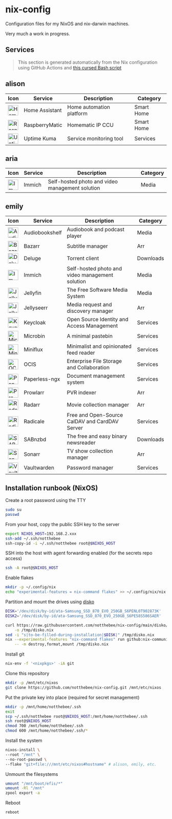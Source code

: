 # nix-config

Configuration files for my NixOS and nix-darwin machines.

Very much a work in progress.

## Services

> This section is generated automatically from the Nix configuration using GitHub Actions and [this cursed Bash script](bin/generateServiceTable.sh)

<!-- BEGIN SERVICE LIST -->

## alison

| Icon                                                                                                                                                     | Service        | Description              | Category   |
| -------------------------------------------------------------------------------------------------------------------------------------------------------- | -------------- | ------------------------ | ---------- |
| <img src='https://raw.githubusercontent.com/homarr-labs/dashboard-icons/refs/heads/main/svg/home-assistant.svg' alt='Home Assistant' width=32 height=32> | Home Assistant | Home automation platform | Smart Home |
| <img src='https://raw.githubusercontent.com/homarr-labs/dashboard-icons/refs/heads/main/png/raspberrymatic.png' alt='RaspberryMatic' width=32 height=32> | RaspberryMatic | Homematic IP CCU         | Smart Home |
| <img src='https://raw.githubusercontent.com/homarr-labs/dashboard-icons/refs/heads/main/svg/uptime-kuma.svg' alt='Uptime Kuma' width=32 height=32>       | Uptime Kuma    | Service monitoring tool  | Services   |

## aria

| Icon                                                                                                                                     | Service | Description                                     | Category |
| ---------------------------------------------------------------------------------------------------------------------------------------- | ------- | ----------------------------------------------- | -------- |
| <img src='https://raw.githubusercontent.com/homarr-labs/dashboard-icons/refs/heads/main/svg/immich.svg' alt='Immich' width=32 height=32> | Immich  | Self-hosted photo and video management solution | Media    |

## emily

| Icon                                                                                                                                                     | Service        | Description                                     | Category  |
| -------------------------------------------------------------------------------------------------------------------------------------------------------- | -------------- | ----------------------------------------------- | --------- |
| <img src='https://raw.githubusercontent.com/homarr-labs/dashboard-icons/refs/heads/main/svg/audiobookshelf.svg' alt='Audiobookshelf' width=32 height=32> | Audiobookshelf | Audiobook and podcast player                    | Media     |
| <img src='https://raw.githubusercontent.com/homarr-labs/dashboard-icons/refs/heads/main/svg/bazarr.svg' alt='Bazarr' width=32 height=32>                 | Bazarr         | Subtitle manager                                | Arr       |
| <img src='https://raw.githubusercontent.com/homarr-labs/dashboard-icons/refs/heads/main/svg/deluge.svg' alt='Deluge' width=32 height=32>                 | Deluge         | Torrent client                                  | Downloads |
| <img src='https://raw.githubusercontent.com/homarr-labs/dashboard-icons/refs/heads/main/svg/immich.svg' alt='Immich' width=32 height=32>                 | Immich         | Self-hosted photo and video management solution | Media     |
| <img src='https://raw.githubusercontent.com/homarr-labs/dashboard-icons/refs/heads/main/svg/jellyfin.svg' alt='Jellyfin' width=32 height=32>             | Jellyfin       | The Free Software Media System                  | Media     |
| <img src='https://raw.githubusercontent.com/homarr-labs/dashboard-icons/refs/heads/main/svg/jellyseerr.svg' alt='Jellyseerr' width=32 height=32>         | Jellyseerr     | Media request and discovery manager             | Arr       |
| <img src='https://raw.githubusercontent.com/homarr-labs/dashboard-icons/refs/heads/main/svg/keycloak.svg' alt='Keycloak' width=32 height=32>             | Keycloak       | Open Source Identity and Access Management      | Services  |
| <img src='https://raw.githubusercontent.com/homarr-labs/dashboard-icons/refs/heads/main/png/microbin.png' alt='Microbin' width=32 height=32>             | Microbin       | A minimal pastebin                              | Services  |
| <img src='https://raw.githubusercontent.com/homarr-labs/dashboard-icons/refs/heads/main/svg/miniflux-light.svg' alt='Miniflux' width=32 height=32>       | Miniflux       | Minimalist and opinionated feed reader          | Services  |
| <img src='https://raw.githubusercontent.com/homarr-labs/dashboard-icons/refs/heads/main/svg/owncloud.svg' alt='OCIS' width=32 height=32>                 | OCIS           | Enterprise File Storage and Collaboration       | Services  |
| <img src='https://raw.githubusercontent.com/homarr-labs/dashboard-icons/refs/heads/main/svg/paperless.svg' alt='Paperless-ngx' width=32 height=32>       | Paperless-ngx  | Document management system                      | Services  |
| <img src='https://raw.githubusercontent.com/homarr-labs/dashboard-icons/refs/heads/main/svg/prowlarr.svg' alt='Prowlarr' width=32 height=32>             | Prowlarr       | PVR indexer                                     | Arr       |
| <img src='https://raw.githubusercontent.com/homarr-labs/dashboard-icons/refs/heads/main/svg/radarr.svg' alt='Radarr' width=32 height=32>                 | Radarr         | Movie collection manager                        | Arr       |
| <img src='https://raw.githubusercontent.com/homarr-labs/dashboard-icons/refs/heads/main/svg/radicale.svg' alt='Radicale' width=32 height=32>             | Radicale       | Free and Open-Source CalDAV and CardDAV Server  | Services  |
| <img src='https://raw.githubusercontent.com/homarr-labs/dashboard-icons/refs/heads/main/svg/sabnzbd.svg' alt='SABnzbd' width=32 height=32>               | SABnzbd        | The free and easy binary newsreader             | Downloads |
| <img src='https://raw.githubusercontent.com/homarr-labs/dashboard-icons/refs/heads/main/svg/sonarr.svg' alt='Sonarr' width=32 height=32>                 | Sonarr         | TV show collection manager                      | Arr       |
| <img src='https://raw.githubusercontent.com/homarr-labs/dashboard-icons/refs/heads/main/svg/bitwarden.svg' alt='Vaultwarden' width=32 height=32>         | Vaultwarden    | Password manager                                | Services  |

<!-- END SERVICE LIST -->

## Installation runbook (NixOS)

Create a root password using the TTY

```bash
sudo su
passwd
```

From your host, copy the public SSH key to the server

```bash
export NIXOS_HOST=192.168.2.xxx
ssh-add ~/.ssh/notthebee
ssh-copy-id -i ~/.ssh/notthebee root@$NIXOS_HOST
```

SSH into the host with agent forwarding enabled (for the secrets repo access)

```bash
ssh -A root@$NIXOS_HOST
```

Enable flakes

```bash
mkdir -p ~/.config/nix
echo "experimental-features = nix-command flakes" >> ~/.config/nix/nix.conf
```

Partition and mount the drives using [disko](https://github.com/nix-community/disko)

```bash
DISK='/dev/disk/by-id/ata-Samsung_SSD_870_EVO_250GB_S6PENL0T902873K'
DISK2='/dev/disk/by-id/ata-Samsung_SSD_870_EVO_250GB_S6PE58S586SAER'

curl https://raw.githubusercontent.com/notthebee/nix-config/main/disko/zfs-root/default.nix \
    -o /tmp/disko.nix
sed -i "s|to-be-filled-during-installation|$DISK|" /tmp/disko.nix
nix --experimental-features "nix-command flakes" run github:nix-community/disko \
    -- -m destroy,format,mount /tmp/disko.nix
```

Install git

```bash
nix-env -f '<nixpkgs>' -iA git
```

Clone this repository

```bash
mkdir -p /mnt/etc/nixos
git clone https://github.com/notthebee/nix-config.git /mnt/etc/nixos
```

Put the private key into place (required for secret management)

```bash
mkdir -p /mnt/home/notthebee/.ssh
exit
scp ~/.ssh/notthebee root@$NIXOS_HOST:/mnt/home/notthebee/.ssh
ssh root@$NIXOS_HOST
chmod 700 /mnt/home/notthebee/.ssh
chmod 600 /mnt/home/notthebee/.ssh/*
```

Install the system

```bash
nixos-install \
--root "/mnt" \
--no-root-passwd \
--flake "git+file:///mnt/etc/nixos#hostname" # alison, emily, etc.
```

Unmount the filesystems

```bash
umount "/mnt/boot/efis/*"
umount -Rl "/mnt"
zpool export -a
```

Reboot

```bash
reboot
```
